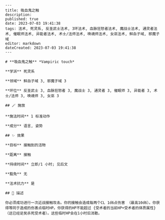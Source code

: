 
    ---
    title: 吸血鬼之触
    description: 
    published: true
    date: 2023-07-03 19:41:38
    tags: 法术, 死灵系, 反圣武士法术, 3环法术, 血脉狂怒者法术, 魔战士法术, 通灵者法术, 催眠师法术, 异能者法术, 术士/法师法术, 唤魂师法术, 女巫法术, 鲜血子域, 邪魔子域
    editor: markdown
    dateCreated: 2023-07-03 19:41:38
    ---

    # **吸血鬼之触** *Vampiric touch*

    **学派** 死灵系 

    **领域** 鲜血子域 3, 邪魔子域 3

    **环位** 反圣武士 3, 血脉狂怒者 3, 魔战士 3, 通灵者 3, 催眠师 3, 异能者 3, 术士/法师 3, 唤魂师 3, 女巫 3

    ## 🪄 施放

    **施法时间** 1 标准动作

    **成分** 语言, 姿势

    ## ✨ 效果 

    **目标** 接触到的活物 

    **距离** 接触  

    **持续时间** 立即/1 小时; 见后文 

    **豁免** 无

    **法术抗力** 是

    ## 📖 描述

    你必须成功进行一次近战接触攻击。你的接触会造成每两个CL 1d6点伤害 （最高10d6）。你获得等同于造成的伤害点临时HP。你获得的HP不能超过 {受术者的当前HP+受术者的体质属性} （这已经足矣杀死受术者）。这些临时HP会在1小时后消散。
    